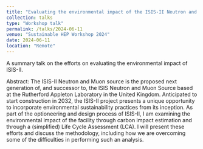 ```yaml
---
title: "Evaluating the environmental impact of the ISIS-II Neutron and Muon Source"
collection: talks
type: "Workshop talk"
permalink: /talks/2024-06-11
venue: "Sustainable HEP Workshop 2024"
date: 2024-06-11
location: "Remote"
---
```


A summary talk on the efforts on evaluating the environmental impact of ISIS-II.

Abstract: The ISIS-II Neutron and Muon source is the proposed next generation of, and successor to, the ISIS Neutron and Muon Source based at the Rutherford Appleton Laboratory in the United Kingdom. Anticipated to start construction in 2032, the ISIS-II project presents a unique opportunity to incorporate environmental sustainability practices from its inception.
As part of the optioneering and design process of ISIS-II, I am examining the environmental impact of the facility through carbon impact estimation and through a (simplified) Life Cycle Assessment (LCA). I will present these efforts and discuss the methodology, including how we are overcoming some of the difficulties in performing such an analysis.